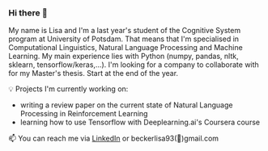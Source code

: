 ### Hi there 👋
My name is Lisa and I'm a last year's student of the Cognitive System program at University of Potsdam. That means that I'm specialised in Computational Linguistics, Natural Language Processing and Machine Learning. My main experience lies with Python (numpy, pandas, nltk, sklearn, tensorflow/keras,...). I'm looking for a company to collaborate with for my Master's thesis. Start at the end of the year.

:bulb: Projects I'm currently working on: 
- writing a review paper on the current state of Natural Language Processing in Reinforcement Learning 
- learning how to use Tensorflow with Deeplearning.ai's Coursera course

:mailbox: You can reach me via [LinkedIn](https://www.linkedin.com/in/becker-lisa/) or beckerlisa93(:email:)gmail.com

<!--
**lisabecker/lisabecker** is a ✨ _special_ ✨ repository because its `README.md` (this file) appears on your GitHub profile.

Here are some ideas to get you started:

- 🔭 I’m currently working on ...
- 🌱 I’m currently learning ...
- 👯 I’m looking to collaborate on ...
- 🤔 I’m looking for help with ...
- 💬 Ask me about ...
- 📫 How to reach me: ...
- 😄 Pronouns: ...
- ⚡ Fun fact: ...
-->
